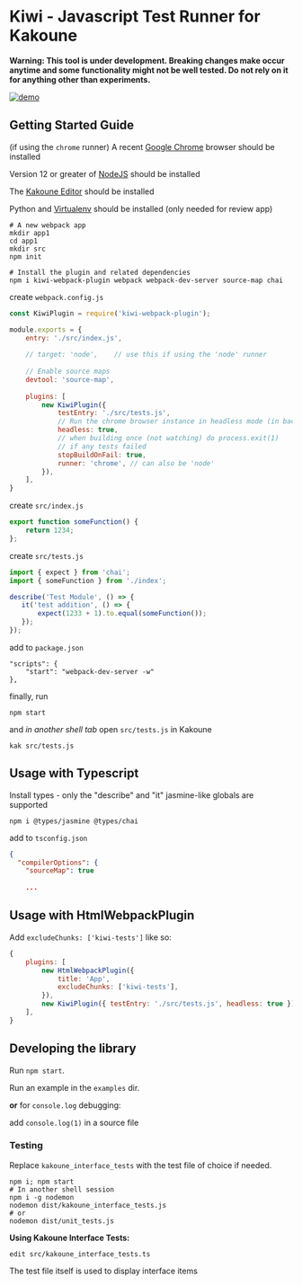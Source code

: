 # Kiwi - Javascript Test Runner for Kakoune

__Warning: This tool is under development. Breaking changes make occur anytime and some
functionality might not be well tested.
Do not rely on it for anything other than experiments.__


[![demo](https://asciinema.org/a/QiWSFNU5tKpg1oB2tslFHT4Dn.svg)](https://asciinema.org/a/QiWSFNU5tKpg1oB2tslFHT4Dn?autoplay=1)


## Getting Started Guide

(if using the `chrome` runner) A recent [Google Chrome](https://www.google.com/chrome/) browser should be installed

Version 12 or greater of [NodeJS](https://nodejs.org/en/download/) should be installed

The [Kakoune Editor](https://github.com/mawww/kakoune#2-getting-started) should be installed

Python and [Virtualenv](https://packaging.python.org/guides/installing-using-pip-and-virtual-environments/#installing-virtualenv)
should be installed (only needed for review app)

```
# A new webpack app
mkdir app1
cd app1
mkdir src
npm init

# Install the plugin and related dependencies
npm i kiwi-webpack-plugin webpack webpack-dev-server source-map chai
```

create `webpack.config.js`

```javascript
const KiwiPlugin = require('kiwi-webpack-plugin');

module.exports = {
    entry: './src/index.js',
    
    // target: 'node',    // use this if using the 'node' runner
    
    // Enable source maps
    devtool: 'source-map',
    
    plugins: [
        new KiwiPlugin({
        	testEntry: './src/tests.js',
        	// Run the chrome browser instance in headless mode (in background without window)
        	headless: true,
        	// when building once (not watching) do process.exit(1)
        	// if any tests failed
        	stopBuildOnFail: true,
        	runner: 'chrome', // can also be 'node'
    	}),
    ],
}
```

create `src/index.js`

```javascript
export function someFunction() {
	return 1234;
};
```

create `src/tests.js`

```javascript
import { expect } from 'chai';
import { someFunction } from './index';

describe('Test Module', () => {
   it('test addition', () => {
       expect(1233 + 1).to.equal(someFunction());
   });
});
```

add to `package.json`

```
"scripts": {
    "start": "webpack-dev-server -w"
},
```
finally, run

```
npm start
```

and _in another shell tab_ open `src/tests.js` in Kakoune

```
kak src/tests.js
```

## Usage with Typescript 

Install types - only the "describe" and "it" jasmine-like globals are supported

```
npm i @types/jasmine @types/chai
```

add to `tsconfig.json`

```json
{
  "compilerOptions": {
  	"sourceMap": true
  	
  	...
```

## Usage with HtmlWebpackPlugin

Add `excludeChunks: ['kiwi-tests']` like so:

```js
{
    plugins: [
        new HtmlWebpackPlugin({
            title: 'App',
            excludeChunks: ['kiwi-tests'],
        }),
        new KiwiPlugin({ testEntry: './src/tests.js', headless: true }),
    ],
}

```

## Developing the library

Run `npm start`.

Run an example in the `examples` dir.

__or__ for `console.log` debugging: 

add `console.log(1)` in a source file

### Testing

Replace `kakoune_interface_tests` with the test file of choice if needed.

```
npm i; npm start
# In another shell session
npm i -g nodemon
nodemon dist/kakoune_interface_tests.js
# or
nodemon dist/unit_tests.js
```

__Using Kakoune Interface Tests:__

`edit src/kakoune_interface_tests.ts`

The test file itself is used to display interface items
